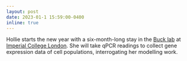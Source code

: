 ```yaml
---
layout: post
date: 2023-01-1 15:59:00-0400
inline: true
---
```


Hollie starts the new year with a six-month-long stay in the [Buck lab](https://www.bucklab.org) at [Imperial College
London](https://www.imperial.ac.uk). She will take qPCR readings to collect gene expression data of cell populations,
interrogating her modelling work.
